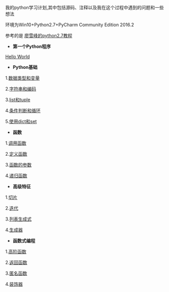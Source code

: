 我的python学习计划,其中包括源码、注释以及我在这个过程中遇到的问题和一些想法

环境为Win10+Python2.7+PyCharm Community Edition 2016.2

参考的是 [廖雪峰的python2.7教程](http://www.liaoxuefeng.com/wiki/001374738125095c955c1e6d8bb493182103fac9270762a000)

* **第一个Python程序**

[Hello World](https://github.com/marktony/MyPythonLearnProject/blob/master/hello.py)
* **Python基础**

1.[数据类型和变量](https://github.com/marktony/MyPythonLearnProject/blob/master/base.py)

2.[字符串和编码](https://github.com/marktony/MyPythonLearnProject/blob/master/string_and_encoding.py)

3.[list和tuple](https://github.com/marktony/MyPythonLearnProject/blob/master/list_and_tuple.py)

4.[条件判断和循环](https://github.com/marktony/MyPythonLearnProject/blob/master/condition_and_loop.py)

5.[使用dict和set](https://github.com/marktony/MyPythonLearnProject/blob/master/dict_and_set.py)

* **函数**

1.[调用函数](https://github.com/marktony/MyPythonLearnProject/blob/master/use_function.py)

2.[定义函数](https://github.com/marktony/MyPythonLearnProject/blob/master/define_function.py)

3.[函数的参数](https://github.com/marktony/MyPythonLearnProject/blob/master/argument_of_func.py)

4.[递归函数](https://github.com/marktony/MyPythonLearnProject/blob/master/recurrence_func.py)

* **高级特征**

1.[切片](https://github.com/marktony/MyPythonLearnProject/blob/master/slice.py)

2.[迭代](https://github.com/marktony/MyPythonLearnProject/blob/master/iteration.py)

3.[列表生成式](https://github.com/marktony/MyPythonLearnProject/blob/master/list_comprehension.py)

4.[生成器](https://github.com/marktony/MyPythonLearnProject/blob/master/generator.py)

* **函数式编程**

1.[高阶函数](https://github.com/marktony/MyPythonLearnProject/blob/master/higher_order_function.py)

2.[返回函数](https://github.com/marktony/MyPythonLearnProject/blob/master/return_func.py)

3.[匿名函数](https://github.com/marktony/MyPythonLearnProject/blob/master/anonymous_func.py)

4.[装饰器](https://github.com/marktony/MyPythonLearnProject/blob/master/decorator.py)